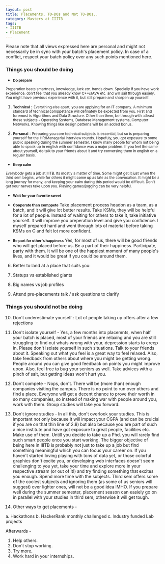 ```yaml
---
layout: post
title: Placements, TO-DOs and Not TO-DOs..
category: Masters at IIITB
tags:
- IIITB
- Placement
---
```


Please note that all views expressed here are personal and might not necessarily be in sync with your batch's placement policy. In case of a conflict, respect your batch policy over any such points mentioned here.

### Things you should be doing

*	<small>**Do prepare**</small>

<small> Preperation beats smartness, knowledge, luck etc. hands down. Specially if you have work experience, don't feel that you already know C++/JAVA etc. and will sail through easiely. You might have previous experience with it, but still prepare and sharpen up yourself. </small>

1. <small>**Technical**</small> : <small>Everything else apart, you are applying for an IT company. A minimum standard of technical comppetance will definately be expected from you. First and foremost is Algorithms and Data Structure. Other than them, be through with atleast these subjects - Operating Systems, Database Management systems, Computer Networks. Knowing things like design patterns will be an added bonus.</small> 

2. <small>**Personal**</small> : <small>Preparing you core technical subjects is essential, but so is preparing yourself for the HR/Managerial interview rounds. Hopefuly, you got exposure to some public speaking during the summer semester. I know many people for whom not being able to speak up in english with confidance was a major problem. If you feel the same about yourself, do talk to your friends about it and try conversing them in english on a  regualr basis. </small>

*	<small>**Keep calm**</small> 

<small>Everybody gets a job at IIITB. Its mostly a matter of time. Some might get it just when the third sem begins, while for others it might come up as late as the convocation. It might be a long journey for many, and keeping your calm during this period would be difficult. Don't get your nerves take upon you. Playing games/jogging can be very helpful. </small>

*	<small>**Wait for your favorite sweet**</small>

*	<small>**Cooperate than comppete**</small> Take placement process headon as a team, as a batch, and it will give lot better results. Take KSMs, they will be helpful for a lot of people. Instead of waiting for others to take it, take initiative yourself. It will improve you preperation level and give you confidence. I myself prepared hard and went through lots of material before taking KSMs on C and felt lot more confident.

*	<small>**Be part for other's happiness**</small> Yes, for most of us, there will be good friends who will get placed before us. Be a part of their happiness. Participate, party with them. It will be one of the happiest moment of many people's lives, and it would be great if you could be around them.

6. Better to land at a place that suits you

7. Statups vs established giants

8. Big names vs job profiles

9. Attend pre-placements talk / ask questions to clarify


### Things you should not be doing

10. Don't underestimate yourself : Lot of people taking up offers after a few rejections

1. Don't isolate yourself - Yes, a few months into placemnts, when half your batch is placed, most of your friends are relaxing and you are still struggling to find out whats wrong with your, depression starts to creep in. Please don't isolate yourself in such situations. Talk to your friends about it. Speaking out what you feel is a great way to feel relaxed. Also, take feedback from others about where you might be getting wrong. People around you can give good feedback on points you might improve upon. Also, feel free to bug your seniors as well. Take advices with a pinch of salt, but getting ideas won't hurt you.

2. Don't compete - Nops, don't. There will be (more than) enough companies visiting the campus. There is no point to run over others and find a place. Everyone will get a decent chance to prove their worth in so many companies, so instead of making war with people around you, work with them. Group studies will take you forward.

3. Don't ignore studies - In all this, don't overlook your studies. This is important not only because it will impact your CGPA (and can be cruicial if you are on that thin line of 2.8) but also because you are part of such a nice institute and have got exposure to great people, facilities etc. Make use of them. Untill you decide to take up a Phd. you will rarely find such smart people once you start working. The bigger objective of being here in IIITB is probably not just to take up a job but find something meaningful which you can focus your career on. If you haven't started loving playing with tons of data yet, or those colorful graphics don't excite you, or developing web interfaces doesn't seem challenging to you yet, take your time and explore more in your respective stream (or out of it!) and try finding something that excites you enough. Spend more time with the subjects. Third sem offers some of the coolest subjects and ignoring them (as some of us seniors will suggest) over lighter ones, will not be a good idea IMHO. If you prepare well during the summer semester, placement season can easiely go on in parallel with your studies in third sem, otherwise it will get tough.

4. Other ways to get placements - 

a. Hackathons
b. HackerRank monthly challenged
c. Industry funded Lab projects

Afterwards -

1. Help others.
2. Don't stop working.
3. Try more.
4. Work hard in your internships.


